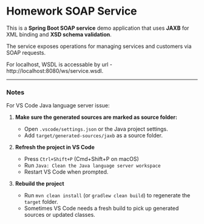 # Homework SOAP Service


This is a **Spring Boot SOAP service** demo application that uses **JAXB** for XML binding and **XSD schema validation**.  

The service exposes operations for managing services and customers via SOAP requests.

For localhost, WSDL is accessable by url - http://localhost:8080/ws/service.wsdl.

---

### Notes

For VS Code Java language server issue:

1. **Make sure the generated sources are marked as source folder:**
   - Open <code>.vscode/settings.json</code> or the Java project settings.
   - Add <code>target/generated-sources/jaxb</code> as a source folder.

2. **Refresh the project in VS Code**
   - Press `Ctrl+Shift+P` (Cmd+Shift+P on macOS)
   - Run `Java: Clean the Java language server workspace`
   - Restart VS Code when prompted.

3. **Rebuild the project**
   - Run `mvn clean install` (or `gradlew clean build`) to regenerate the `target` folder.
   - Sometimes VS Code needs a fresh build to pick up generated sources or updated classes.
